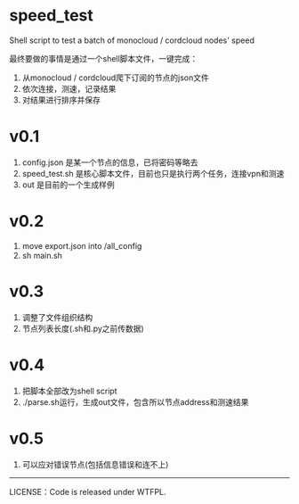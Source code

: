 # speed_test

Shell script to test a batch of monocloud / cordcloud nodes' speed

最终要做的事情是通过一个shell脚本文件，一键完成：

  1.  从monocloud / cordcloud爬下订阅的节点的json文件
  2.  依次连接，测速，记录结果
  3.  对结果进行排序并保存
  
# v0.1

  1.  config.json 是某一个节点的信息，已将密码等略去
  2.  speed_test.sh 是核心脚本文件，目前也只是执行两个任务，连接vpn和测速
  3.  out 是目前的一个生成样例

# v0.2

  1. move export.json into /all_config
  2. sh main.sh

# v0.3

  1. 调整了文件组织结构
  2. 节点列表长度(.sh和.py之前传数据)

# v0.4

  1. 把脚本全部改为shell script
  2. ./parse.sh运行，生成out文件，包含所以节点address和测速结果

# v0.5

  1. 可以应对错误节点(包括信息错误和连不上)

***********************************
LICENSE：Code is released under WTFPL.
